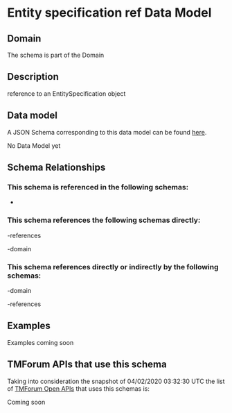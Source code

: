 # Entity specification ref Data Model

## Domain

The  schema is part of the  Domain

## Description

reference to an EntitySpecification object

## Data model

A JSON Schema corresponding to this data model can be found
[here](https://github.com/tmforum-rand/schemas/blob/candidates/Common/EntitySpecificationRef.schema.json).

No Data Model yet

## Schema Relationships

### This schema is referenced in the following schemas:

-

### This schema references the following schemas directly:

-references

-domain

### This schema references directly or indirectly by the following schemas:

-domain

-references



## Examples

Examples coming soon

## TMForum APIs that use this schema

Taking into consideration the snapshot of 04/02/2020 03:32:30 UTC the list of [TMForum Open APIs](https://www.tmforum.org/open-apis/) that uses this schemas is:

Coming soon